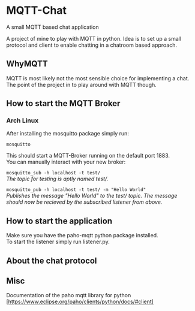 # MQTT-Chat
A small MQTT based chat application

A project of mine to play with MQTT in python. Idea is to set up a small protocol and client to enable chatting in a chatroom based approach.

## WhyMQTT

MQTT is most likely not the most sensible choice for implementing a chat. The point of the project in to play around with MQTT though.

## How to start the MQTT Broker

### Arch Linux
After installing the mosquitto package simply run:

`mosquitto`

This should start a MQTT-Broker running on the default port 1883.<br>
You can manually interact with your new broker:

`mosquitto_sub -h localhost -t test/`<br>
*The topic for testing is aptly named test/.*

`mosquitto_pub -h localhost -t test/ -m "Hello World"`<br>
*Publishes the message "Hello World" to the test/ topic. The message should now be recieved by the subscribed listener from above.*

## How to start the application

Make sure you have the paho-mqtt python package installed.<br>
To start the listener simply run listener.py.

## About the chat protocol

## Misc

Documentation of the paho mqtt library for python
[https://www.eclipse.org/paho/clients/python/docs/#client]
